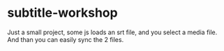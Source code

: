 # subtitle-workshop
Just a small project, some js loads an srt file, and you select a media file. And than you can easily sync the 2 files.
